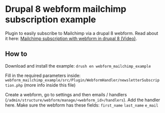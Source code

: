 # Drupal 8 webform mailchimp subscription example
Plugin to easily subscribe to Mailchimp via a drupal 8 webform. Read about it here: [Mailchimp subscription with webform in drupal 8 (Video)](https://stefvanlooveren.me/blog/how-create-mailchimp-subscription-drupal-8-webform-module).
## How to
Download and install the example:
`drush en webform_mailchimp_example`

Fill in the required parameters inside:
 `webform_mailchimp_example/src/Plugin/WebformHandler/newsletterSubscription.php` (more info inside this file)

Create a webform, go to settings and then emails / handlers (`/admin/structure/webform/manage/<webform_id>/handlers`). Add the handler here. Make sure the webform has these fields:
`first_name`
`last_name`
`e_mail`


